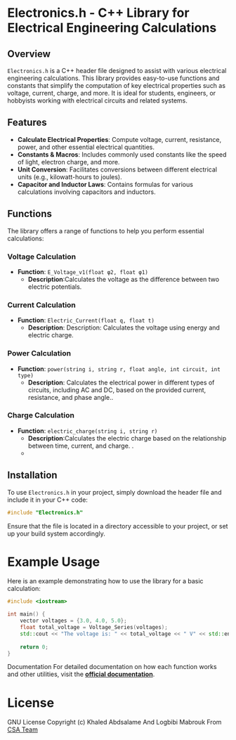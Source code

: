 # Electronics.h - C++ Library for Electrical Engineering Calculations

## Overview

`Electronics.h` is a C++ header file designed to assist with various electrical engineering calculations. This library provides easy-to-use functions and constants that simplify the computation of key electrical properties such as voltage, current, charge, and more. It is ideal for students, engineers, or hobbyists working with electrical circuits and related systems.

## Features

- **Calculate Electrical Properties**: Compute voltage, current, resistance, power, and other essential electrical quantities.
- **Constants & Macros**: Includes commonly used constants like the speed of light, electron charge, and more.
- **Unit Conversion**: Facilitates conversions between different electrical units (e.g., kilowatt-hours to joules).
- **Capacitor and Inductor Laws**: Contains formulas for various calculations involving capacitors and inductors.
  
## Functions

The library offers a range of functions to help you perform essential calculations:

### Voltage Calculation
- **Function**: `E_Voltage_v1(float φ2, float φ1)`
  - **Description**:Calculates the voltage as the difference between two electric potentials.
  
### Current Calculation
- **Function**: `Electric_Current(float q, float t)`
  - **Description**: Description: Calculates the voltage using energy and electric charge.

### Power Calculation
- **Function**: `power(string i, string r, float angle, int circuit, int type)`
  - **Description**: Calculates the electrical power in different types of circuits, including AC and DC, based on the provided current, resistance, and phase angle..

### Charge Calculation
- **Function**: `electric_charge(string i, string r)`
  - **Description**:Calculates the electric charge based on the relationship between time, current, and charge. .
  - 

## Installation

To use `Electronics.h` in your project, simply download the header file and include it in your C++ code:

```cpp
#include "Electronics.h"
```
Ensure that the file is located in a directory accessible to your project, or set up your build system accordingly.
# Example Usage
Here is an example demonstrating how to use the library for a basic calculation:
```cpp
#include <iostream>

int main() {
    vector voltages = {3.0, 4.0, 5.0};
    float total_voltage = Voltage_Series(voltages);
    std::cout << "The voltage is: " << total_voltage << " V" << std::endl;
    
    return 0;
}
```
Documentation
For detailed documentation on how each function works and other utilities, visit the **[official documentation](https://amber-carlynn-12.tiiny.site/)**.
# License 
GNU License Copyright (c) Khaled Abdsalame And Logbibi Mabrouk From [CSA Team](https://github.com/CSA-club)


